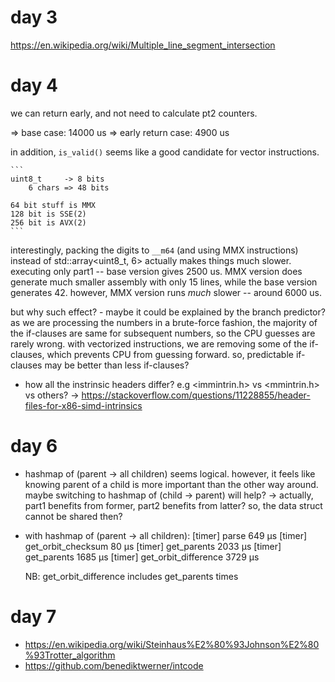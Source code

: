 
# day 3

https://en.wikipedia.org/wiki/Multiple_line_segment_intersection

# day 4


we can return early, and not need to calculate pt2 counters.

=> base case: 14000 us
=> early return case: 4900 us


in addition, `is_valid()` seems like a good candidate for vector instructions.

    ```
    uint8_t     -> 8 bits
        6 chars => 48 bits

    64 bit stuff is MMX
    128 bit is SSE(2)
    256 bit is AVX(2)
    ```

interestingly, packing the digits to `__m64` (and using MMX instructions) instead of std::array<uint8_t, 6> actually makes things much slower. executing only part1 -- base version gives 2500 us. MMX version does generate much smaller assembly with only 15 lines, while the base version generates 42. however, MMX version runs _much_ slower -- around 6000 us.

but why such effect?
    - maybe it could be explained by the branch predictor? as we are processing the numbers in a brute-force fashion, the majority of the if-clauses are same for subsequent numbers, so the CPU guesses are rarely wrong. with vectorized instructions, we are removing some of the if-clauses, which prevents CPU from guessing forward. so, predictable if-clauses may be better than less if-clauses?

* how all the instrinsic headers differ? e.g <immintrin.h> vs <mmintrin.h> vs others?
    -> https://stackoverflow.com/questions/11228855/header-files-for-x86-simd-intrinsics


# day 6

* hashmap of (parent -> all children) seems logical. however, it feels like knowing parent of a child is more important than the other way around. maybe switching to hashmap of (child -> parent) will help?
    -> actually, part1 benefits from former, part2 benefits from latter? so, the data struct cannot be shared then?

* with hashmap of (parent -> all children):
    [timer] parse 649 μs
    [timer] get_orbit_checksum 80 μs
    [timer] get_parents 2033 μs
    [timer] get_parents 1685 μs
    [timer] get_orbit_difference 3729 μs

    NB: get_orbit_difference includes get_parents times


# day 7

* https://en.wikipedia.org/wiki/Steinhaus%E2%80%93Johnson%E2%80%93Trotter_algorithm
* https://github.com/benediktwerner/intcode